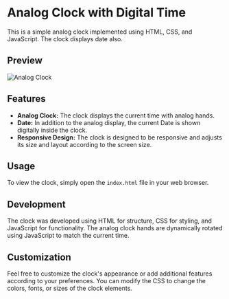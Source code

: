 # Analog Clock with Digital Time

This is a simple analog clock implemented using HTML, CSS, and JavaScript. The clock displays date also.

## Preview

![Analog Clock](https://rohitpundir98.github.io/Analog-CLock/)

## Features

- **Analog Clock:** The clock displays the current time with analog hands.
- **Date:** In addition to the analog display, the current Date is shown digitally inside the clock.
- **Responsive Design:** The clock is designed to be responsive and adjusts its size and layout according to the screen size.

## Usage

To view the clock, simply open the `index.html` file in your web browser.

## Development

The clock was developed using HTML for structure, CSS for styling, and JavaScript for functionality. The analog clock hands are dynamically rotated using JavaScript to match the current time.

## Customization

Feel free to customize the clock's appearance or add additional features according to your preferences. You can modify the CSS to change the colors, fonts, or sizes of the clock elements.
